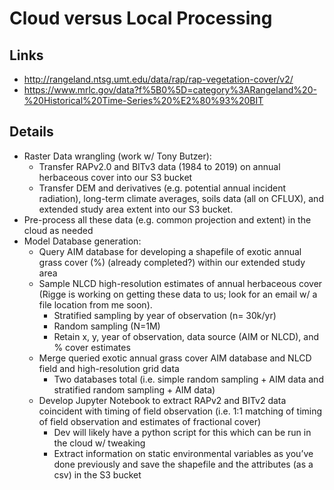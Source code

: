 # Cloud versus Local Processing

## Links
- http://rangeland.ntsg.umt.edu/data/rap/rap-vegetation-cover/v2/
- https://www.mrlc.gov/data?f%5B0%5D=category%3ARangeland%20-%20Historical%20Time-Series%20%E2%80%93%20BIT

## Details
- Raster Data wrangling (work w/ Tony Butzer):
	- Transfer RAPv2.0 and BITv3 data (1984 to 2019) on annual herbaceous cover into our S3 bucket
	- Transfer DEM and derivatives (e.g. potential annual incident radiation), long-term climate averages, soils data (all on CFLUX), and extended study area extent into our S3 bucket.
-	Pre-process all these data (e.g. common projection and extent) in the cloud as needed
-	Model Database generation:
	-	Query AIM database for developing a shapefile of exotic annual grass cover (%) (already completed?) within our extended study area
	-	Sample NLCD high-resolution estimates of annual herbaceous cover (Rigge is working on getting these data to us; look for an email w/ a file location from me soon).
		-	Stratified sampling by year of observation (n= 30k/yr)
		-	Random sampling (N=1M)
		-	Retain x, y, year of observation, data source (AIM or NLCD), and % cover estimates
	-	Merge queried exotic annual grass cover AIM database and NLCD field and high-resolution grid data 
		-	Two databases total (i.e. simple random sampling + AIM data and stratified random sampling + AIM data)
	-	Develop Jupyter Notebook to extract RAPv2 and BITv2 data coincident with timing of field observation (i.e. 1:1 matching of timing of field observation and estimates of fractional cover) 
		-	Dev will likely have a python script for this which can be run in the cloud w/ tweaking
		-	Extract information on static environmental variables as you’ve done previously and save the shapefile and the attributes (as a csv) in the S3 bucket

